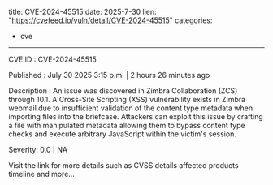  
title: CVE-2024-45515
date: 2025-7-30
lien: "https://cvefeed.io/vuln/detail/CVE-2024-45515"
categories:
  - cve
---

CVE ID : CVE-2024-45515

Published :  July 30
2025
3:15 p.m. | 2 hours
26 minutes ago

Description : An issue was discovered in Zimbra Collaboration (ZCS) through 10.1. A Cross-Site Scripting (XSS) vulnerability exists in Zimbra webmail due to insufficient validation of the content type metadata when importing files into the briefcase. Attackers can exploit this issue by crafting a file with manipulated metadata
allowing them to bypass content type checks and execute arbitrary JavaScript within the victim's session.

Severity: 0.0 | NA

Visit the link for more details
such as CVSS details
affected products
timeline
and more...
